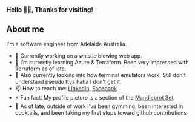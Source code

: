 ### Hello 🙋‍♂️, Thanks for visiting!
## About me
I'm a software engineer from Adelaide Australia.
- 🔭 Currently working on a whistle blowing web app.
- 🌱 I’m currently learning Azure & Terraform. Been very impressed with Terraform as of late.
- 🤔 Also currently looking into how terminal emulators work. Still don't understand pseudo ttys haha I don't get it.
- 📫 How to reach me: [LinkedIn](https://www.linkedin.com/in/huydo1999/), [Facebook](https://www.facebook.com/huy.do.315/)
- ⚡ Fun fact: My profile picture is a section of the [Mandlebrot Set](https://en.wikipedia.org/wiki/Mandelbrot_set).
- 🏡 As of late, outside of work I've been gymming, been interested in cocktails, and been taking my first steps toward github contributions
